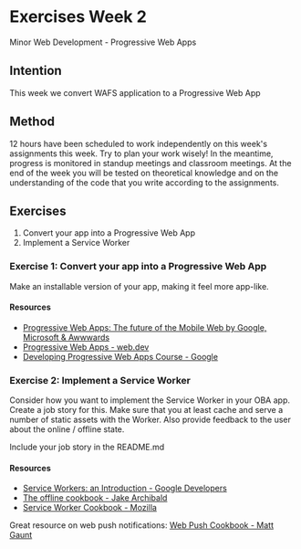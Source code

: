 # Exercises Week 2

Minor Web Development - Progressive Web Apps

## Intention

This week we convert WAFS application to a Progressive Web App

## Method

12 hours have been scheduled to work independently on this week's assignments this week. Try to plan your work wisely! In the meantime, progress is monitored in standup meetings and classroom meetings. At the end of the week you will be tested on theoretical knowledge and on the understanding of the code that you write according to the assignments.

## Exercises
1. Convert your app into a Progressive Web App
2. Implement a Service Worker

### Exercise 1: Convert your app into a Progressive Web App

Make an installable version of your app, making it feel more app-like.

#### Resources

- [Progressive Web Apps: The future of the Mobile Web by Google, Microsoft & Awwwards](https://www.awwwards.com/PWA-ebook/en)
- [Progressive Web Apps - web.dev](https://web.dev/progressive-web-apps/)
- [Developing Progressive Web Apps Course - Google](https://codelabs.developers.google.com/dev-pwa-training/)

### Exercise 2: Implement a Service Worker

Consider how you want to implement the Service Worker in your OBA app. Create a job story for this. Make sure that you at least cache and serve a number of static assets with the Worker. Also provide feedback to the user about the online / offline state.

Include your job story in the README.md

#### Resources

- [Service Workers: an Introduction - Google Developers](https://developers.google.com/web/fundamentals/primers/service-workers)
- [The offline cookbook - Jake Archibald](https://developers.google.com/web/fundamentals/instant-and-offline/offline-cookbook)
- [Service Worker Cookbook - Mozilla](https://serviceworke.rs/)

Great resource on web push notifications: [Web Push Cookbook - Matt Gaunt](https://web-push-book.gauntface.com/)
